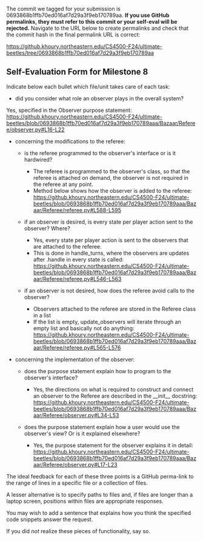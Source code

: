 The commit we tagged for your submission is 0693868b1ffb70ed016af7d29a3f9eb170789aa.
**If you use GitHub permalinks, they must refer to this commit or your self-eval will be rejected.**
Navigate to the URL below to create permalinks and check that the commit hash in the final permalink URL is correct:

https://github.khoury.northeastern.edu/CS4500-F24/ultimate-beetles/tree/0693868b1ffb70ed016af7d29a3f9eb170789aa

## Self-Evaluation Form for Milestone 8

Indicate below each bullet which file/unit takes care of each task:

- did you consider what role an observer plays in the overall system?

Yes, specified in the Observer purpose statement:
https://github.khoury.northeastern.edu/CS4500-F24/ultimate-beetles/blob/0693868b1ffb70ed016af7d29a3f9eb170789aaa/Bazaar/Referee/observer.py#L16-L22

- concerning the modifications to the referee: 

  - is the referee programmed to the observer's interface or is it hardwired?
    - The referee is programmed to the observer's class, so that the referee is attached on demand, the observer is not required in the referee at any point.
    - Method below shows how the observer is added to the referee:
    https://github.khoury.northeastern.edu/CS4500-F24/ultimate-beetles/blob/0693868b1ffb70ed016af7d29a3f9eb170789aaa/Bazaar/Referee/referee.py#L588-L595

  - if an observer is desired, is every state per player action sent to the observer? Where? 
    - Yes, every state per player action is sent to the observers that are attached to the referee.
    - This is done in handle_turns, where the observers are updates after .handle in every state is called:
    https://github.khoury.northeastern.edu/CS4500-F24/ultimate-beetles/blob/0693868b1ffb70ed016af7d29a3f9eb170789aaa/Bazaar/Referee/referee.py#L546-L563

  - if an observer is not desired, how does the referee avoid calls to the observer?
    - Observers attached to the referee are stored in the Referee class in a list
    - If the list is empty, update_observers will iterate through an empty list and basically not do anything:
    https://github.khoury.northeastern.edu/CS4500-F24/ultimate-beetles/blob/0693868b1ffb70ed016af7d29a3f9eb170789aaa/Bazaar/Referee/referee.py#L565-L576

- concerning the implementation of the observer:

  - does the purpose statement explain how to program to the
    observer's interface? 
    - Yes, the directions on what is required to construct and connect an observer to the Referee are described in the \_\_init\_\_ docstring:
    https://github.khoury.northeastern.edu/CS4500-F24/ultimate-beetles/blob/0693868b1ffb70ed016af7d29a3f9eb170789aaa/Bazaar/Referee/observer.py#L34-L53

  - does the purpose statement explain how a user would use the
    observer's view? Or is it explained elsewhere? 
    - Yes, the purpose statement for the observer explains it in detail:
    https://github.khoury.northeastern.edu/CS4500-F24/ultimate-beetles/blob/0693868b1ffb70ed016af7d29a3f9eb170789aaa/Bazaar/Referee/observer.py#L17-L23

The ideal feedback for each of these three points is a GitHub
perma-link to the range of lines in a specific file or a collection of
files.

A lesser alternative is to specify paths to files and, if files are
longer than a laptop screen, positions within files are appropriate
responses.

You may wish to add a sentence that explains how you think the
specified code snippets answer the request.

If you did *not* realize these pieces of functionality, say so.

